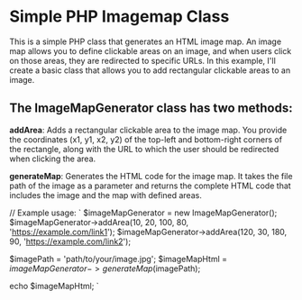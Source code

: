 # Simple PHP Imagemap Class
This is a simple PHP class that generates an HTML image map. An image map allows you to define clickable areas on an image, and when users click on those areas, they are redirected to specific URLs. In this example, I'll create a basic class that allows you to add rectangular clickable areas to an image.

## The ImageMapGenerator class has two methods:

**addArea**: Adds a rectangular clickable area to the image map. You provide the coordinates (x1, y1, x2, y2) of the top-left and bottom-right corners of the rectangle, along with the URL to which the user should be redirected when clicking the area.

**generateMap**: Generates the HTML code for the image map. It takes the file path of the image as a parameter and returns the complete HTML code that includes the image and the map with defined areas.

// Example usage:
`
$imageMapGenerator = new ImageMapGenerator();
$imageMapGenerator->addArea(10, 20, 100, 80, 'https://example.com/link1');
$imageMapGenerator->addArea(120, 30, 180, 90, 'https://example.com/link2');

$imagePath = 'path/to/your/image.jpg';
$imageMapHtml = $imageMapGenerator->generateMap($imagePath);

echo $imageMapHtml;
`